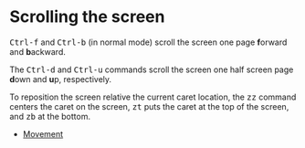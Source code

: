 # Scrolling the screen

<kbd>Ctrl-f</kbd> and <kbd>Ctrl-b</kbd> (in normal mode) scroll the
screen one page **f**orward and **b**ackward.

The <kbd>Ctrl-d</kbd> and <kbd>Ctrl-u</kbd> commands scroll the screen
one half screen page **d**own and **u**p, respectively.

To reposition the screen relative the current caret location, the
<kbd>zz</kbd> command centers the caret on the screen, <kbd>zt</kbd>
puts the caret at the top of the screen, and <kbd>zb</kbd> at the bottom.

  * [Movement](movement.html)

